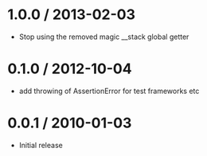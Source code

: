 1.0.0 / 2013-02-03
==================

* Stop using the removed magic __stack global getter

0.1.0 / 2012-10-04
==================

* add throwing of AssertionError for test frameworks etc

0.0.1 / 2010-01-03
==================

* Initial release
